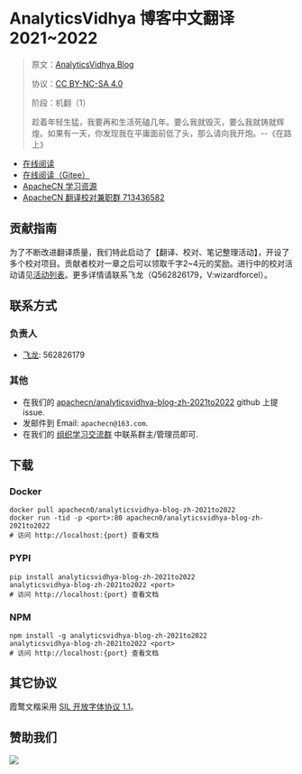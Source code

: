 <!--
    需要填充的占位符：
    
    README.md
    
        AnalyticsVidhya 博客中文翻译 2021~2022：文档中文名
        AnalyticsVidhya Blog：文档英文名
        https://www.analyticsvidhya.com/：文档原始链接
        anavid2122：域名前缀
        飞龙：负责人名称
        wizardforcel：负责人 Github 用户名
        562826179：负责人 QQ
        analyticsvidhya-blog-zh-2021to2022：ApacheCN 的 Github 仓库名称
        analyticsvidhya-blog-zh-2021to2022：DockerHub 仓库名称
        analyticsvidhya-blog-zh-2021to2022：PYPI 包名称
        analyticsvidhya-blog-zh-2021to2022：NPM 包名称
    
    CNAME
    
        anavid2122：域名前缀

    index.html
    
        AnalyticsVidhya 博客中文翻译 2021~2022：文档中文名
        rgba(102, 138, 170, 1)：显示颜色
        analyticsvidhya-blog-zh-2021to2022：ApacheCN 的 Github 仓库名称

    asset/docsify-apachecn-footer.js
    
        analyticsvidhya-blog-zh-2021to2022：ApacheCN 的 Github 仓库名称
-->

# AnalyticsVidhya 博客中文翻译 2021~2022

> 原文：[AnalyticsVidhya Blog](https://www.analyticsvidhya.com/)
> 
> 协议：[CC BY-NC-SA 4.0](http://creativecommons.org/licenses/by-nc-sa/4.0/)
> 
> 阶段：机翻（1）
> 
> 趁着年轻生猛，我要再和生活死磕几年。要么我就毁灭，要么我就铸就辉煌。如果有一天，你发现我在平庸面前低了头，那么请向我开炮。--《在路上》

* [在线阅读](https://anavid2122.apachecn.org)
* [在线阅读（Gitee）](https://apachecn.gitee.io/doc-template/)
* [ApacheCN 学习资源](http://docs.apachecn.org/)
* [ApacheCN 翻译校对兼职群 713436582](https://jq.qq.com/?_wv=1027&k=VSNtgpjb)

## 贡献指南

为了不断改进翻译质量，我们特此启动了【翻译、校对、笔记整理活动】，开设了多个校对项目。贡献者校对一章之后可以领取千字2\~4元的奖励。进行中的校对活动请见[活动列表](https://home.apachecn.org/#/docs/activity/docs-activity)。更多详情请联系飞龙（Q562826179，V:wizardforcel）。

## 联系方式

### 负责人

* [飞龙](https://github.com/wizardforcel): 562826179

### 其他

*   在我们的 [apachecn/analyticsvidhya-blog-zh-2021to2022](https://github.com/apachecn/analyticsvidhya-blog-zh-2021to2022) github 上提 issue.
*   发邮件到 Email: `apachecn@163.com`.
*   在我们的 [组织学习交流群](https://www.apachecn.org/#/docs/join) 中联系群主/管理员即可.

## 下载

### Docker

```
docker pull apachecn0/analyticsvidhya-blog-zh-2021to2022
docker run -tid -p <port>:80 apachecn0/analyticsvidhya-blog-zh-2021to2022
# 访问 http://localhost:{port} 查看文档
```

### PYPI

```
pip install analyticsvidhya-blog-zh-2021to2022
analyticsvidhya-blog-zh-2021to2022 <port>
# 访问 http://localhost:{port} 查看文档
```

### NPM

```
npm install -g analyticsvidhya-blog-zh-2021to2022
analyticsvidhya-blog-zh-2021to2022 <port>
# 访问 http://localhost:{port} 查看文档
```

## 其它协议

霞鹜文楷采用 [SIL 开放字体协议 1.1](https://github.com/lxgw/LxgwWenKai/blob/main/SIL_Open_Font_License_1.1.txt)。

## 赞助我们

![](http://data.apachecn.org/img/about/donate.jpg)
